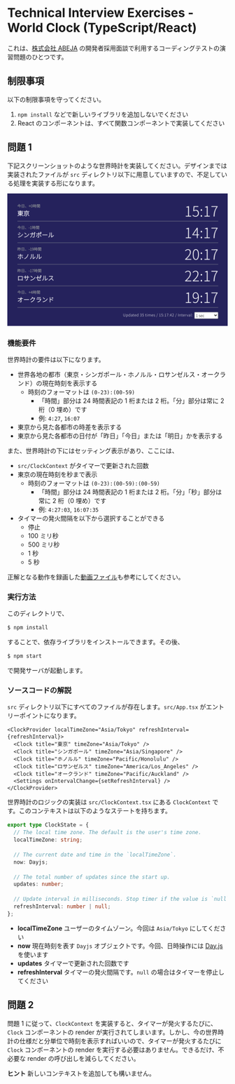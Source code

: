 # Technical Interview Exercises - World Clock (TypeScript/React)

これは、[株式会社 ABEJA](https://abejainc.com/ja/) の開発者採用面談で利用するコーディングテストの演習問題のひとつです。

## 制限事項

以下の制限事項を守ってください。

1. `npm install` などで新しいライブラリを追加しないでください
2. React のコンポーネントは、すべて関数コンポーネントで実装してください

## 問題 1

下記スクリーンショットのような世界時計を実装してください。デザインまでは実装されたファイルが `src` ディレクトリ以下に用意していますので、不足している処理を実装する形になります。

![](https://raw.githubusercontent.com/abeja-inc/bizflex-coding-interview/main/exercises/01-typescript-clock/doc/screen.png?token=AAAEQEEWEALFKMJACG7OHBDBZF3S2)

### 機能要件

世界時計の要件は以下になります。

- 世界各地の都市（東京・シンガポール・ホノルル・ロサンゼルス・オークランド）の現在時刻を表示する
  - 時刻のフォーマットは `(0-23):(00-59)`
    - 「時間」部分は 24 時間表記の 1 桁または 2 桁。「分」部分は常に 2 桁（0 埋め）です
    - 例: `4:27`, `16:07`
- 東京から見た各都市の時差を表示する
- 東京から見た各都市の日付が「昨日」「今日」または「明日」かを表示する

また、世界時計の下にはセッティング表示があり、ここには、

- `src/ClockContext` がタイマーで更新された回数
- 東京の現在時刻を秒まで表示
  - 時刻のフォーマットは `(0-23):(00-59):(00-59)`
    - 「時間」部分は 24 時間表記の 1 桁または 2 桁。「分」「秒」部分は常に 2 桁（0 埋め）です
    - 例: `4:27:03`, `16:07:35`
- タイマーの発火間隔を以下から選択することができる
  - 停止
  - 100 ミリ秒
  - 500 ミリ秒
  - 1 秒
  - 5 秒

正解となる動作を録画した[動画ファイル](https://github.com/abeja-inc/bizflex-coding-interview/blob/main/exercises/01-typescript-clock/doc/screen.mov)も参考にしてください。

### 実行方法

このディレクトリで、

```bash
$ npm install
```

することで、依存ライブラリをインストールできます。その後、

```bash
$ npm start
```

で開発サーバが起動します。

### ソースコードの解説

`src` ディレクトリ以下にすべてのファイルが存在します。`src/App.tsx` がエントリーポイントになります。

```tsx
<ClockProvider localTimeZone="Asia/Tokyo" refreshInterval={refreshInterval}>
  <Clock title="東京" timeZone="Asia/Tokyo" />
  <Clock title="シンガポール" timeZone="Asia/Singapore" />
  <Clock title="ホノルル" timeZone="Pacific/Honolulu" />
  <Clock title="ロサンゼルス" timeZone="America/Los_Angeles" />
  <Clock title="オークランド" timeZone="Pacific/Auckland" />
  <Settings onIntervalChange={setRefreshInterval} />
</ClockProvider>
```

世界時計のロジックの実装は `src/ClockContext.tsx` にある `ClockContext` です。このコンテキストは以下のようなステートを持ちます。

```ts
export type ClockState = {
  // The local time zone. The default is the user's time zone.
  localTimeZone: string;

  // The current date and time in the `localTimeZone`.
  now: Dayjs;

  // The total number of updates since the start up.
  updates: number;

  // Update interval in milliseconds. Stop timer if the value is `null`.
  refreshInterval: number | null;
};
```

- **localTimeZone** ユーザーのタイムゾーン。今回は `Asia/Tokyo` にしてください
- **now** 現在時刻を表す `Dayjs` オブジェクトです。今回、日時操作には [Day.js](https://day.js.org/) を使います
- **updates** タイマーで更新された回数です
- **refreshInterval** タイマーの発火間隔です。`null` の場合はタイマーを停止してください

## 問題 2

問題 1 に従って、`ClockContext` を実装すると、タイマーが発火するたびに、`Clock` コンポーネントの render が実行されてしまいます。しかし、今の世界時計の仕様だと分単位で時刻を表示すればいいので、タイマーが発火するたびに `Clock` コンポーネントの render を実行する必要はありません。できるだけ、不必要な render の呼び出しを減らしてください。

**ヒント** 新しいコンテキストを追加しても構いません。
